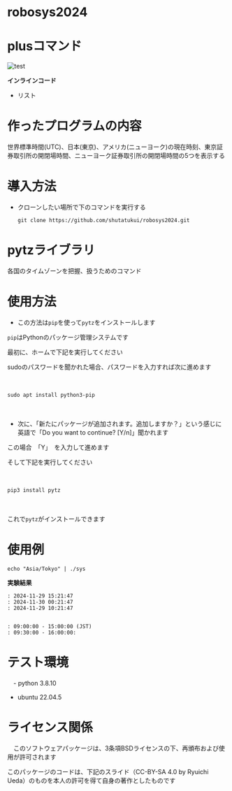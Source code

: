 # robosys2024
# plusコマンド
![test](http://github.com/shutatsukui/robosys2024/actions/workflows/test.yml/badge.svg)


**インラインコード**

- リスト


# 作ったプログラムの内容
世界標準時間(UTC)、日本(東京)、アメリカ(ニューヨーク)の現在時刻、東京証券取引所の開閉場時間、ニューヨーク証券取引所の開閉場時間の5つを表示する


# 導入方法
- クローンしたい場所で下のコマンドを実行する


  ```git clone https://github.com/shutatukui/robosys2024.git```


# pytzライブラリ
  各国のタイムゾーンを把握、扱うためのコマンド


# 使用方法
- この方法は``` pip ```を使って``` pytz ```をインストールします
 
 
 ``` pip ```はPythonのパッケージ管理システムです

 
 最初に、ホームで下記を実行してください


sudoのパスワードを聞かれた場合、パスワードを入力すれば次に進めます


    
 　　　　　　　　　

 ``` sudo apt install python3-pip ```


   　　　　　　　


- 次に、「新たにパッケージが追加されます。追加しますか？」という感じに英語で「Do you want to continue? [Y/n]」聞かれます


この場合　「Y」　を入力して進めます


そして下記を実行してください


  　　　


``` pip3 install pytz ```


　  　　
 

これで``` pytz ```がインストールできます


# 使用例
``` echo "Asia/Tokyo" | ./sys ```


**実験結果**

``` 
: 2024-11-29 15:21:47
: 2024-11-30 00:21:47
: 2024-11-29 10:21:47


: 09:00:00 - 15:00:00 (JST)
: 09:30:00 - 16:00:00:
```


# テスト環境
　- python 3.8.10
  - ubuntu 22.04.5


# ライセンス関係
　このソフトウェアパッケージは、3条項BSDライセンスの下、再頒布および使用が許可されます

 
  このパッケージのコードは、下記のスライド（CC-BY-SA 4.0 by Ryuichi Ueda）のものを本人の許可を得て自身の著作としたものです


